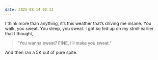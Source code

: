 ```yaml
---
date: 2025-08-14 02:12
---
```


I think more than anything, it’s this weather that’s driving me insane. You walk, you sweat. You sleep, you sweat. I got so fed up on my stroll earlier that I thought, 

> “You wanna sweat? FINE, I’ll make you sweat.”

And then ran a 5K out of pure spite.
